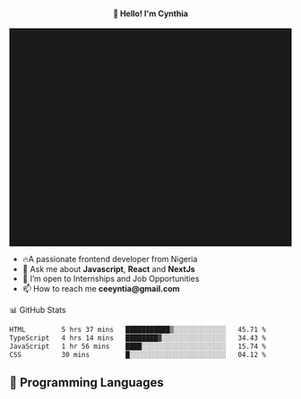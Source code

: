 <h4 align="center">👋 Hello! I'm Cynthia</h4>

<hr style="height:10%; margin-left:0; margin-right:0;" />

<div align="left">
  <ul>
  <li>🔥A passionate frontend developer from Nigeria</li>
  <li>💬 Ask me about <strong>Javascript</strong>, <strong>React</strong> and <strong> NextJs</strong></li>
  <li>👯 I’m open to Internships and Job Opportunities</li>
  <li>📫 How to reach me <strong>ceeyntia@gmail.com</strong></li>
</ul>
</div
  
## 📊 GitHub Stats

<!--START_SECTION:waka-->

```txt
HTML         5 hrs 37 mins   ███████████▒░░░░░░░░░░░░░   45.71 %
TypeScript   4 hrs 14 mins   ████████▓░░░░░░░░░░░░░░░░   34.43 %
JavaScript   1 hr 56 mins    ████░░░░░░░░░░░░░░░░░░░░░   15.74 %
CSS          30 mins         █░░░░░░░░░░░░░░░░░░░░░░░░   04.12 %
```

<!--END_SECTION:waka-->

## 💬 Programming Languages

<!--START_SECTION:languages-->
<!--END_SECTION:languages-->
